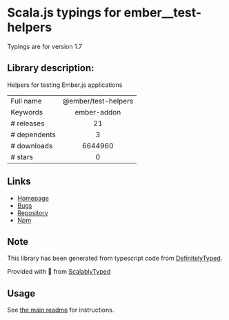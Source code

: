 
# Scala.js typings for ember__test-helpers

Typings are for version 1.7

## Library description:
Helpers for testing Ember.js applications

|                    |                 |
| ------------------ | :-------------: |
| Full name          | @ember/test-helpers |
| Keywords           | ember-addon |
| # releases         | 21 |
| # dependents       | 3 |
| # downloads        | 6644960 |
| # stars            | 0 |

## Links
- [Homepage](https://github.com/emberjs/ember-test-helpers#readme)
- [Bugs](https://github.com/emberjs/ember-test-helpers/issues)
- [Repository](https://github.com/emberjs/ember-test-helpers)
- [Npm](https://www.npmjs.com/package/%40ember%2Ftest-helpers)
    


## Note
This library has been generated from typescript code from [DefinitelyTyped](https://definitelytyped.org).

Provided with :purple_heart: from [ScalablyTyped](https://github.com/oyvindberg/ScalablyTyped)

## Usage
See [the main readme](../../readme.md) for instructions.


